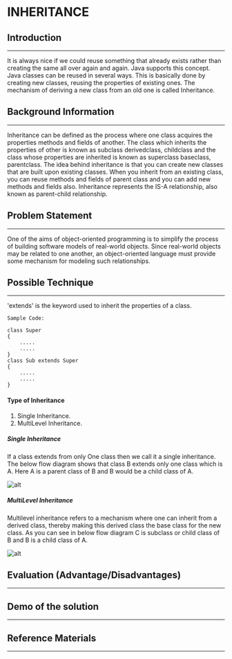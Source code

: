 # INHERITANCE 

##  Introduction
---
It is always nice if we could reuse something that already exists rather than creating the same all over again and again. Java supports this concept. Java classes can be reused in several ways. This is basically done by creating new classes, reusing the properties of existing ones. The mechanism of deriving a new class from an old one is called Inheritance.

## Background Information
---
Inheritance can be defined as the process where one class acquires the properties methods and fields
of another. The class which inherits the properties of other is known as subclass derivedclass, childclass and the class whose properties are inherited is known as superclass baseclass, parentclass. The idea behind inheritance is that you can create new classes that are built upon existing classes. When you
inherit from an existing class, you can reuse methods and fields of parent class and you can add new methods and
fields also. Inheritance represents the IS-A relationship, also known as parent-child relationship.

## Problem Statement
---
One of the aims of object-oriented programming is to simplify the process of building software models of
real-world objects. Since real-world objects may be related to one another, an object-oriented language
must provide some mechanism for modeling such relationships.

##    Possible Technique 
---
 'extends' is the keyword used to inherit the properties of a class.

    Sample Code:

    class Super
    {
        .....
        .....
    }
    class Sub extends Super
    {
        .....
        .....
    }
####   Type of Inheritance
1)  Single Inheritance.
2)  MultiLevel Inheritance.

#####   Single Inheritance
If a
class extends from only One  class then we call it a single
inheritance. The below flow diagram shows that class B
extends only one class which is A. Here A is a parent class of B and B would be a child class of A.

![alt](https://www.guru99.com/images/java/single_inheritance.png)

#####   MultiLevel Inheritance
Multilevel inheritance refers to a mechanism where one can inherit from a derived class,
thereby making this derived class the base class for the new
class. As you can see in below flow diagram C is subclass or
child class of B and B is a child class of A.

![alt](https://www.guru99.com/images/java/multilevel.png)

##   Evaluation (Advantage/Disadvantages) 
---
##  Demo of the solution 
---
## Reference Materials
---






